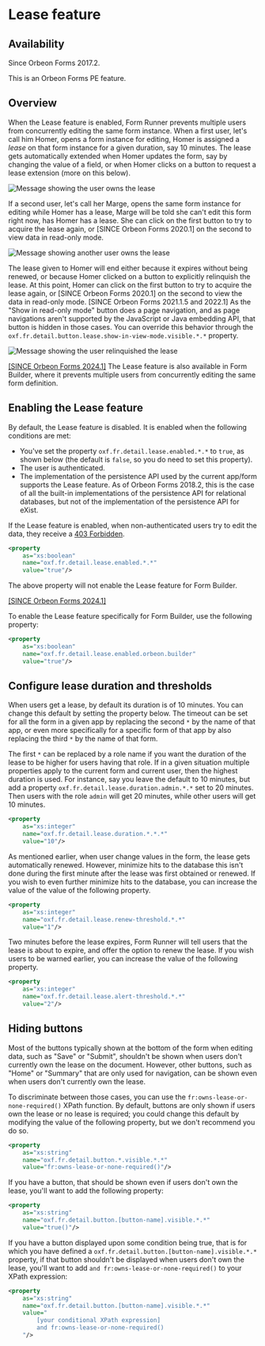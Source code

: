 # Lease feature

## Availability

Since Orbeon Forms 2017.2.

This is an Orbeon Forms PE feature.

## Overview

When the Lease feature is enabled, Form Runner prevents multiple users from concurrently editing the same form instance. When a first user, let's call him Homer, opens a form instance for editing, Homer is assigned a *lease* on that form instance for a given duration, say 10 minutes. The lease gets automatically extended when Homer updates the form, say by changing the value of a field, or when Homer clicks on a button to request a lease extension (more on this below).

![Message showing the user owns the lease](../images/lease-own.png)

If a second user, let's call her Marge, opens the same form instance for editing while Homer has a lease, Marge will be told she can't edit this form right now, has Homer has a lease. She can click on the first button to try to acquire the lease again, or [SINCE Orbeon Forms 2020.1] on the second to view data in read-only mode.

![Message showing another user owns the lease](../images/lease-other.png)

The lease given to Homer will end either because it expires without being renewed, or because Homer clicked on a button to explicitly relinquish the lease. At this point, Homer can click on the first button to try to acquire the lease again, or [SINCE Orbeon Forms 2020.1] on the second to view the data in read-only mode. [SINCE Orbeon Forms 2021.1.5 and 2022.1] As the "Show in read-only mode" button does a page navigation, and as page navigations aren't supported by the JavaScript or Java embedding API, that button is hidden in those cases. You can override this behavior through the `oxf.fr.detail.button.lease.show-in-view-mode.visible.*.*` property.   

![Message showing the user relinquished the lease](../images/lease-relinquished.png)

[\[SINCE Orbeon Forms 2024.1\]](/release-notes/orbeon-forms-2024.1.md) The Lease feature is also available in Form Builder, where it prevents multiple users from concurrently editing the same form definition.

## Enabling the Lease feature

By default, the Lease feature is disabled. It is enabled when the following conditions are met:

- You've set the property `oxf.fr.detail.lease.enabled.*.*` to `true`, as shown below (the default is `false`, so you do need to set this property).
- The user is authenticated.
- The implementation of the persistence API used by the current app/form supports the Lease feature. As of Orbeon Forms 2018.2, this is the case of all the built-in implementations of the persistence API for relational databases, but not of the implementation of the persistence API for eXist.

If the Lease feature is enabled, when non-authenticated users try to edit the data, they receive a [403 Forbidden](https://en.wikipedia.org/wiki/HTTP_403).

```xml
<property 
    as="xs:boolean" 
    name="oxf.fr.detail.lease.enabled.*.*"
    value="true"/>
```

The above property will not enable the Lease feature for Form Builder.

[\[SINCE Orbeon Forms 2024.1\]](/release-notes/orbeon-forms-2024.1.md)

To enable the Lease feature specifically for Form Builder, use the following property:

```xml
<property
    as="xs:boolean"
    name="oxf.fr.detail.lease.enabled.orbeon.builder"
    value="true"/>
```

## Configure lease duration and thresholds

When users get a lease, by default its duration is of 10 minutes. You can change this default by setting the property below. The timeout can be set for all the form in a given app by replacing the second `*` by the name of that app, or even more specifically for a specific form of that app by also replacing the third `*` by the name of that form.

The first `*` can be replaced by a role name if you want the duration of the lease to be higher for users having that role. If in a given situation multiple properties apply to the current form and current user, then the highest duration is used. For instance, say you leave the default to 10 minutes, but add a property `oxf.fr.detail.lease.duration.admin.*.*` set to 20 minutes. Then users with the role `admin` will get 20 minutes, while other users will get 10 minutes.

```xml
<property
    as="xs:integer"
    name="oxf.fr.detail.lease.duration.*.*.*"
    value="10"/>
```

As mentioned earlier, when user change values in the form, the lease gets automatically renewed. However, minimize hits to the database this isn't done during the first minute after the lease was first obtained or renewed. If you wish to even further minimize hits to the database, you can increase the value of the value of the following property.

```xml
<property
    as="xs:integer"
    name="oxf.fr.detail.lease.renew-threshold.*.*"
    value="1"/>
```

Two minutes before the lease expires, Form Runner will tell users that the lease is about to expire, and offer the option to renew the lease. If you wish users to be warned earlier, you can increase the value of the following property.

```xml
<property
    as="xs:integer"
    name="oxf.fr.detail.lease.alert-threshold.*.*"
    value="2"/>
```

## Hiding buttons

Most of the buttons typically shown at the bottom of the form when editing data, such as "Save" or "Submit", shouldn't be shown when users don't currently own the lease on the document. However, other buttons, such as "Home" or "Summary" that are only used for navigation, can be shown even when users don't currently own the lease.

To discriminate between those cases, you can use the `fr:owns-lease-or-none-required()` XPath function. By default, buttons are only shown if users own the lease or no lease is required; you could change this default by modifying the value of the following property, but we don't recommend you do so.

```xml
<property
    as="xs:string"
    name="oxf.fr.detail.button.*.visible.*.*"
    value="fr:owns-lease-or-none-required()"/>
```

If you have a button, that should be shown even if users don't own the lease, you'll want to add the following property:

```xml
<property
    as="xs:string"
    name="oxf.fr.detail.button.[button-name].visible.*.*"
    value="true()"/>
```

If you have a button displayed upon some condition being true, that is for which you have defined a `oxf.fr.detail.button.[button-name].visible.*.*` property, if that button shouldn't be displayed when users don't own the lease, you'll want to add `and fr:owns-lease-or-none-required()` to your XPath expression:

```xml
<property
    as="xs:string"
    name="oxf.fr.detail.button.[button-name].visible.*.*"
    value="
        [your conditional XPath expression]
        and fr:owns-lease-or-none-required()
    "/>
```
